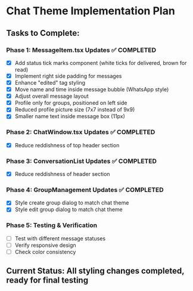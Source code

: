 # Chat Theme Implementation Plan

## Tasks to Complete:

### Phase 1: MessageItem.tsx Updates ✅ COMPLETED
- [x] Add status tick marks component (white ticks for delivered, brown for read)
- [x] Implement right side padding for messages
- [x] Enhance "edited" tag styling
- [x] Move name and time inside message bubble (WhatsApp style)
- [x] Adjust overall message layout
- [x] Profile only for groups, positioned on left side
- [x] Reduced profile picture size (7x7 instead of 9x9)
- [x] Smaller name text inside message box (11px)

### Phase 2: ChatWindow.tsx Updates ✅ COMPLETED
- [x] Reduce reddishness of top header section

### Phase 3: ConversationList Updates ✅ COMPLETED
- [x] Reduce reddishness of header section

### Phase 4: GroupManagement Updates ✅ COMPLETED
- [x] Style create group dialog to match chat theme
- [x] Style edit group dialog to match chat theme

### Phase 5: Testing & Verification
- [ ] Test with different message statuses
- [ ] Verify responsive design
- [ ] Check color consistency

## Current Status: All styling changes completed, ready for final testing
